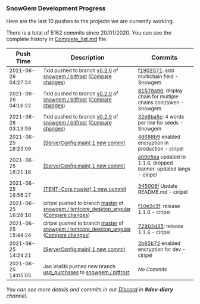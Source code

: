
### SnowGem Development Progress

Here are the last 10 pushes to the projects we are currently working.

There is a total of 5162 commits since 20/01/2020. You can see the complete history in
 [Complete_list.md](Complete_list.md) file.

| Push Time | Description | Commits |
| --- | --- | --- |
| <sub>2021-06-26 04:27:54</sub> | <sub>Txid pushed to branch [v0\.2\.0](https://gitlab.com/snowgem/bitfrost/commits/v0.2.0) of [snowgem / bitfrost](https://gitlab.com/snowgem/bitfrost) ([Compare changes](https://gitlab.com/snowgem/bitfrost/compare/81578a9690318ddf4e106c4a68ace8db8bc78497...f19020717f7787d378454e27a5834de9de2893b5))</sub> | <sub>[f1902071](https://gitlab.com/snowgem/bitfrost/-/commit/f19020717f7787d378454e27a5834de9de2893b5): add multichain field - Snowgem</sub> |
| <sub>2021-06-26 04:16:22</sub> | <sub>Txid pushed to branch [v0\.2\.0](https://gitlab.com/snowgem/bitfrost/commits/v0.2.0) of [snowgem / bitfrost](https://gitlab.com/snowgem/bitfrost) ([Compare changes](https://gitlab.com/snowgem/bitfrost/compare/32e6ba5c1b360e5d482af394de71b7141c3a6da3...81578a9690318ddf4e106c4a68ace8db8bc78497))</sub> | <sub>[81578a96](https://gitlab.com/snowgem/bitfrost/-/commit/81578a9690318ddf4e106c4a68ace8db8bc78497): display chain for multiple chains coin/token - Snowgem</sub> |
| <sub>2021-06-26 03:13:59</sub> | <sub>Txid pushed to branch [v0\.2\.0](https://gitlab.com/snowgem/bitfrost/commits/v0.2.0) of [snowgem / bitfrost](https://gitlab.com/snowgem/bitfrost) ([Compare changes](https://gitlab.com/snowgem/bitfrost/compare/4b96ff8b89591572c04b923f420d2526784a6e80...32e6ba5c1b360e5d482af394de71b7141c3a6da3))</sub> | <sub>[32e6ba5c](https://gitlab.com/snowgem/bitfrost/-/commit/32e6ba5c1b360e5d482af394de71b7141c3a6da3): 4 words per line for seeds - Snowgem</sub> |
| <sub>2021-06-25 18:23:09</sub> | <sub>[[ServerConfig:main] 1 new commit](https://github.com/TENTOfficial/ServerConfig/commit/4d688b9d07c1ddb7f75aa3d33d87e902a138d0b9)</sub> | <sub>[4d688b9](https://github.com/TENTOfficial/ServerConfig/commit/4d688b9d07c1ddb7f75aa3d33d87e902a138d0b9) enabled encryption in production - ciripel</sub> |
| <sub>2021-06-25 18:21:18</sub> | <sub>[[ServerConfig:main] 1 new commit](https://github.com/TENTOfficial/ServerConfig/commit/a09b5eab25dbfb6c871c38ce16034e0d222c4bea)</sub> | <sub>[a09b5ea](https://github.com/TENTOfficial/ServerConfig/commit/a09b5eab25dbfb6c871c38ce16034e0d222c4bea) updated to 1.1.6, dropped banner, updated langs - ciripel</sub> |
| <sub>2021-06-25 16:58:27</sub> | <sub>[[TENT-Core:master] 1 new commit](https://github.com/TENTOfficial/TENT-Core/commit/345008fb553b7ba002bb663a3a886e1d0d51fb6f)</sub> | <sub>[345008f](https://github.com/TENTOfficial/TENT-Core/commit/345008fb553b7ba002bb663a3a886e1d0d51fb6f) Update README.md - ciripel</sub> |
| <sub>2021-06-25 16:28:16</sub> | <sub>ciripel pushed to branch [master](https://gitlab.com/snowgem/tentcore_desktop_angular/commits/master) of [snowgem / tentcore\_desktop\_angular](https://gitlab.com/snowgem/tentcore_desktop_angular) ([Compare changes](https://gitlab.com/snowgem/tentcore_desktop_angular/compare/7ad552e0aebb59afebf5fa49fbfad9f8c54f9dc0...f10e2c3f2614d4ca4f28fe683e8ac08967888c29))</sub> | <sub>[f10e2c3f](https://gitlab.com/snowgem/tentcore_desktop_angular/-/commit/f10e2c3f2614d4ca4f28fe683e8ac08967888c29): release 1.1.6 - ciripel</sub> |
| <sub>2021-06-25 15:44:24</sub> | <sub>ciripel pushed to branch [master](https://gitlab.com/snowgem/tentcore_desktop_angular/commits/master) of [snowgem / tentcore\_desktop\_angular](https://gitlab.com/snowgem/tentcore_desktop_angular) ([Compare changes](https://gitlab.com/snowgem/tentcore_desktop_angular/compare/7ad552e0aebb59afebf5fa49fbfad9f8c54f9dc0...72902d35d07d87cbdf7ad4f11c3bb4081df30a96))</sub> | <sub>[72902d35](https://gitlab.com/snowgem/tentcore_desktop_angular/-/commit/72902d35d07d87cbdf7ad4f11c3bb4081df30a96): release 1.1.6 - ciripel</sub> |
| <sub>2021-06-25 14:24:21</sub> | <sub>[[ServerConfig:main] 1 new commit](https://github.com/TENTOfficial/ServerConfig/commit/2b65b72b59d1b0c31057a52684ee1bf47066ac82)</sub> | <sub>[2b65b72](https://github.com/TENTOfficial/ServerConfig/commit/2b65b72b59d1b0c31057a52684ee1bf47066ac82) enabled encryption for dev - ciripel</sub> |
| <sub>2021-06-25 14:05:05</sub> | <sub>Jan Vraštil pushed new branch [usd\_purchases](https://gitlab.com/snowgem/bitfrost/commits/usd_purchases) to [snowgem / bitfrost](https://gitlab.com/snowgem/bitfrost)</sub> | <sub>_No Commits_</sub> |

_You can see more details and commits in our [Discord](https://discord.gg/zumGnbg) in **#dev-diary** channel._

